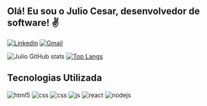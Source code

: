 ## Olá! Eu sou o Julio Cesar, desenvolvedor de software! ✌️

[![Linkedin](https://img.shields.io/badge/LinkedIn-0077B5?style=for-the-badge&logo=linkedin&logoColor=white)](https://www.linkedin.com/in/juliocesar2811/)
[![Gmail](https://img.shields.io/badge/Gmail-D14836?style=for-the-badge&logo=gmail&logoColor=white)](mailto:juliocesar1316@gmail.com)

![Julio GitHub stats](https://github-readme-stats.vercel.app/api?username=juliocesar1316&show_icons=true&theme=dracula&line_height=28)
[![Top Langs](https://github-readme-stats.vercel.app/api/top-langs/?username=juliocesar1316&layout=donut&theme=dracula)](https://github.com/anuraghazra/github-readme-stats)

## Tecnologias Utilizada

<div style="display: inline_block">
  <img align="center" alt="html5" src="https://img.shields.io/badge/HTML5-E34F26?style=for-the-badge&logo=html5&logoColor=white" />
  <img align="center" alt="css" src="https://img.shields.io/badge/CSS3-1572B6?style=for-the-badge&logo=css3&logoColor=white" />
  <img align="center" alt="css" src="https://img.shields.io/badge/Java-ED8B00?style=for-the-badge&logo=openjdk&logoColor=white" />
  <img align="center" alt="js" src="https://img.shields.io/badge/JavaScript-F7DF1E?style=for-the-badge&logo=javascript&logoColor=black" />
  <img align="center" alt="react" src="https://img.shields.io/badge/React-20232A?style=for-the-badge&logo=react&logoColor=61DAFB" />
  <img align="center" alt="nodejs" src="https://img.shields.io/badge/Node.js-43853D?style=for-the-badge&logo=node.js&logoColor=white" />
</div><br/>
